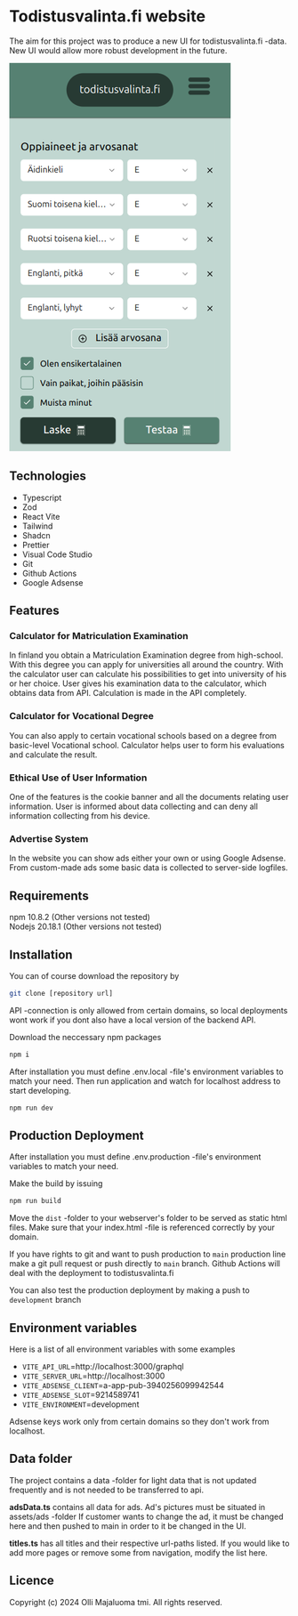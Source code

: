 # Todistusvalinta.fi website
The aim for this project was to produce a new UI for todistusvalinta.fi -data. New UI would allow more robust development in the future. 

![alt text](image.png)

## Technologies
- Typescript
- Zod
- React Vite
- Tailwind
- Shadcn
- Prettier
- Visual Code Studio
- Git
- Github Actions
- Google Adsense


## Features

### Calculator for Matriculation Examination
In finland you obtain a Matriculation Examination degree from high-school. With this degree you can apply for universities all around the country. With the calculator user can calculate his possibilities to get into university of his or her choice. User gives his examination data to the calculator, which obtains data from API. Calculation is made in the API completely.

### Calculator for Vocational Degree 
You can also apply to certain vocational schools based on a degree from basic-level Vocational school. Calculator helps user to form his evaluations and calculate the result.

### Ethical Use of User Information
One of the features is the cookie banner and all the documents relating user information. User is informed about data collecting and can deny all information collecting from his device.

### Advertise System
In the website you can show ads either your own or using Google Adsense. From custom-made ads some basic data is collected to server-side logfiles.

## Requirements
npm 10.8.2 (Other versions not tested)  
Nodejs 20.18.1 (Other versions not tested)

## Installation
You can of course download the repository by 
```sh
git clone [repository url]
```
API -connection is only allowed from certain domains, so local deployments wont work if you dont also have a local version of the backend API.

Download the neccessary npm packages
```sh
npm i
```

After installation you must define .env.local -file's environment variables to match your need. Then run application and watch for localhost address to start developing.

```sh
npm run dev
```

## Production Deployment 

After installation you must define .env.production -file's environment variables to match your need.

Make the build by issuing
```sh
npm run build 
``` 

Move the `dist` -folder to your webserver's folder to be served as static html files. Make sure that your index.html -file is referenced correctly by your domain.

If you have rights to git and want to push production to `main` production line make a git pull request or push directly to `main` branch. Github Actions will deal with the deployment to todistusvalinta.fi

You can also test the production deployment by making a push to `development` branch

## Environment variables
Here is a list of all environment variables with some examples
- `VITE_API_URL`=http://localhost:3000/graphql
- `VITE_SERVER_URL`=http://localhost:3000
- `VITE_ADSENSE_CLIENT`=a-app-pub-3940256099942544
- `VITE_ADSENSE_SLOT`=9214589741
- `VITE_ENVIRONMENT`=development

Adsense keys work only from certain domains so they don't work from localhost.

## Data folder
The project contains a data -folder for light data that is not updated frequently and is not needed to be transferred to api.

**adsData.ts** contains all data for ads. Ad's pictures must be situated in assets/ads -folder If customer wants to change the ad, it must be changed here and then pushed to main in order to it be changed in the UI.

**titles.ts** has all titles and their respective url-paths listed. If you would like to add more pages or remove some from navigation, modify the list here. 

## Licence 
Copyright (c) 2024 Olli Majaluoma tmi. All rights reserved.